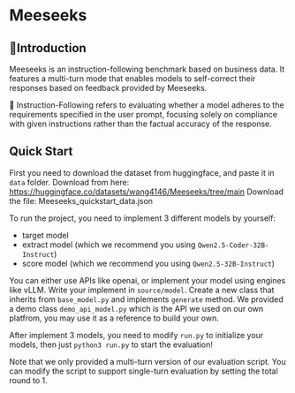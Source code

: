 # Meeseeks


## 📌Introduction

Meeseeks is an instruction-following benchmark based on business data. It features a multi-turn mode that enables models to self-correct their responses based on feedback provided by Meeseeks.

🔔 Instruction-Following refers to evaluating whether a model adheres to the requirements specified in the user prompt, focusing solely on compliance with given instructions rather than the factual accuracy of the response.

## Quick Start

First you need to download the dataset from huggingface, and paste it in `data` folder.
Download from here: https://huggingface.co/datasets/wang4146/Meeseeks/tree/main
Download the file: Meeseeks_quickstart_data.json

To run the project, you need to implement 3 different models by yourself:
- target model 
- extract model (which we recommend you using `Qwen2.5-Coder-32B-Instruct`)
- score model (which we recommend you using `Qwen2.5-32B-Instruct`)

You can either use APIs like openai, or implement your model using engines like vLLM.
Write your implement in `source/model`. Create a new class that inherits from `base_model.py` and implements `generate` method.
We provided a demo class `demo_api_model.py` which is the API we used on our own platfrom, you may use it as a reference to build your own.

After implement 3 models, you need to modify `run.py` to initialize your models, then just `python3 run.py` to start the evaluation!

Note that we only provided a multi-turn version of our evaluation script. You can modify the script to support single-turn evaluation by setting the total round to 1.
